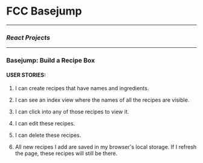 # FCC Basejump
---

### *React Projects*
---

### Basejump: Build a Recipe Box

#### USER STORIES:

1. I can create recipes that have names and ingredients.

2. I can see an index view where the names of all the recipes are visible.

3. I can click into any of those recipes to view it.

4. I can edit these recipes.

5. I can delete these recipes.

6. All new recipes I add are saved in my browser's local storage. If I refresh the page, these recipes will still be there.